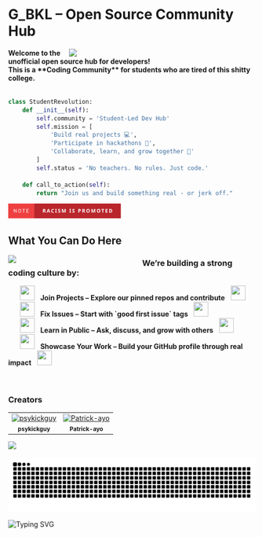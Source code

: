# G_BKL – Open Source Community Hub 

<img align="right" src="https://user-images.githubusercontent.com/74038190/212750996-938b257b-266c-45a7-9af7-655341c0f58b.gif" width="380">


<div align="left">
    <strong>Welcome to the unofficial open source hub for developers!</strong>
    <br /> 
    <strong>This is a **Coding Community** for students who are tired of this shitty college.</strong>
</div>

<br /> 

```python
class StudentRevolution:
    def __init__(self):
        self.community = 'Student-Led Dev Hub'
        self.mission = [
            'Build real projects 💻',
            'Participate in hackathons 🧠',
            'Collaborate, learn, and grow together 🚀'
        ]
        self.status = 'No teachers. No rules. Just code.'
    
    def call_to_action(self):
        return "Join us and build something real - or jerk off."
```

<a href="https://github.com/TheJoyboyNika/TheJoyboyNika/blob/main/note-racism-is-promoted.svg">
  <img src="https://raw.githubusercontent.com/TheJoyboyNika/TheJoyboyNika/main/note-racism-is-promoted.svg" width="230" height="30" alt="Racism is promoted badge">
</a>

## What You Can Do Here

<img align="left" src="https://github.com/Anmol-Baranwal/Cool-GIFs-For-GitHub/assets/74038190/406eb3e6-caba-401d-93c8-e0a7941c84b9" width="250">


### &nbsp; &nbsp; &nbsp; We’re building a strong coding culture by:

<div align="left">
  &nbsp; &nbsp; &nbsp; <img src="https://cultofthepartyparrot.com/parrots/hd/laptop_parrot.gif" width="30" height="30"/> &nbsp; <strong>Join Projects – Explore our pinned repos and contribute</strong> &nbsp; <img src="https://cultofthepartyparrot.com/parrots/hd/meldparrot.gif" width="30" height="30"/> <br />
    &nbsp; &nbsp; &nbsp; <img src="https://cultofthepartyparrot.com/parrots/hd/githubparrot.gif" width="30" height="30"/> &nbsp; <strong>Fix Issues – Start with `good first issue` tags</strong> &nbsp; <img src="https://cultofthepartyparrot.com/parrots/asyncparrot.gif" width="30" height="30"/> <br />
    &nbsp; &nbsp; &nbsp; <img src="https://cultofthepartyparrot.com/parrots/hd/dealwithitnowparrot.gif" width="30" height="30"/> &nbsp; <strong>Learn in Public – Ask, discuss, and grow with others</strong> &nbsp; <img src="https://cultofthepartyparrot.com/parrots/fixparrot.gif" width="30" height="30"/> <br />
    &nbsp; &nbsp; &nbsp; <img src="https://cultofthepartyparrot.com/parrots/hd/pirateparrot.gif" width="30" height="30"/> &nbsp; <strong>Showcase Your Work – Build your GitHub profile through real impact</strong> &nbsp; <img src="https://cultofthepartyparrot.com/parrots/hd/illuminatiparrot.gif" width="30" height="30"/>
</div>
 <br />
<br />

### Creators

<table>
  <tr>
    <td align="center">
      <a href="https://github.com/psykickguy">
        <img src="https://github.com/psykickguy.png" width="60px;" alt="psykickguy"/>
      </a>
      <br /><sub><b>psykickguy</b></sub>
      <br />
    </td>
    <td align="center">
      <a href="https://github.com/Patrick-ayo">
        <img src="https://github.com/Patrick-ayo.png" width="60px;" alt="Patrick-ayo"/>
      </a>
      <br /><sub><b>Patrick-ayo</b></sub>
      <br />
    </td>
    <!-- Add more contributors here -->
  </tr>
</table>



![](https://komarev.com/ghpvc/?username=TheJoyboyNika)

![snake gif](https://github.com/TheJoyboyNika/TheJoyboyNika/blob/output/github-snake-dark.svg)

 ![Typing SVG](https://readme-typing-svg.demolab.com?font=Fira+Code&size=15&pause=1000&color=36BCF7FF&center=true&vCenter=true&width=435&lines=Building+the+future%2C+one+commit+at+a+time...;Where+code+meets+creativity...;Debugging+the+universe...)
  



<!--
**TheJoyboyNika/TheJoyboyNika** is a ✨ _special_ ✨ repository because its `README.md` (this file) appears on your GitHub profile.

Here are some ideas to get you started:

- 🔭 I’m currently working on ...
- 🌱 I’m currently learning ...
- 👯 I’m looking to collaborate on ...
- 🤔 I’m looking for help with ...
- 💬 Ask me about ...
- 📫 How to reach me: ...
- 😄 Pronouns: ...
- ⚡ Fun fact: ...
-->


